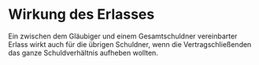 # Wirkung des Erlasses

Ein zwischen dem Gläubiger und einem Gesamtschuldner vereinbarter Erlass wirkt auch für die übrigen Schuldner, wenn die Vertragschließenden das ganze Schuldverhältnis aufheben wollten.